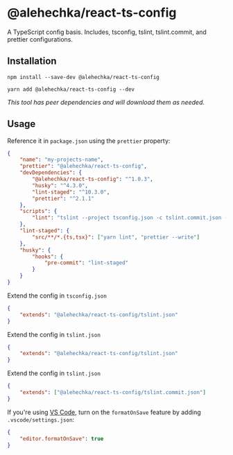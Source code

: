 # @alehechka/react-ts-config

A TypeScript config basis. Includes, tsconfig, tslint, tslint.commit, and prettier configurations.

## Installation

```
npm install --save-dev @alehechka/react-ts-config
```

```
yarn add @alehechka/react-ts-config --dev
```

_This tool has peer dependencies and will download them as needed._

## Usage

Reference it in `package.json` using the `prettier` property:

```json
{
	"name": "my-projects-name",
	"prettier": "@alehechka/react-ts-config",
	"devDependencies": {
		"@alehechka/react-ts-config": "^1.0.3",
		"husky": "^4.3.0",
		"lint-staged": "^10.3.0",
		"prettier": "^2.1.1"
	},
	"scripts": {
		"lint": "tslint --project tsconfig.json -c tslint.commit.json --fix"
	},
	"lint-staged": {
		"src/**/*.{ts,tsx}": ["yarn lint", "prettier --write"]
	},
	"husky": {
		"hooks": {
			"pre-commit": "lint-staged"
		}
	}
}
```

Extend the config in `tsconfig.json`

```json
{
	"extends": "@alehechka/react-ts-config/tslint.json"
}
```

Extend the config in `tslint.json`

```json
{
	"extends": "@alehechka/react-ts-config/tslint.json"
}
```

Extend the config in `tslint.json`

```json
{
	"extends": ["@alehechka/react-ts-config/tslint.commit.json"]
}
```

If you're using [VS Code](https://code.visualstudio.com/), turn on the `formatOnSave` feature by adding `.vscode/settings.json`:

```json
{
	"editor.formatOnSave": true
}
```
